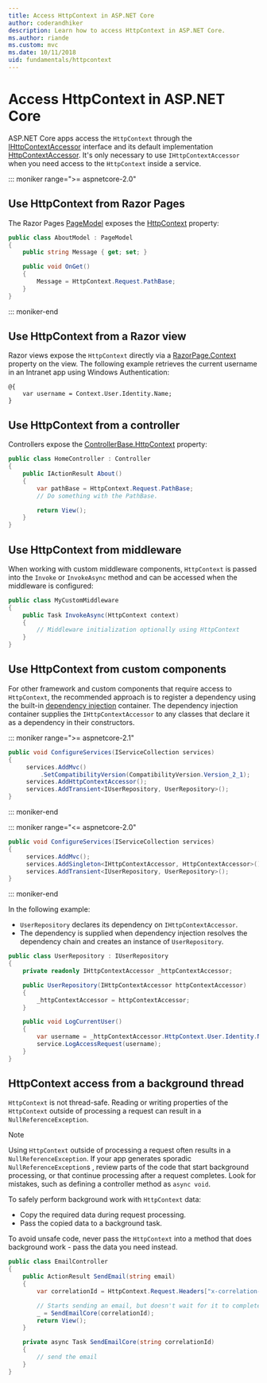 ```yaml
---
title: Access HttpContext in ASP.NET Core
author: coderandhiker
description: Learn how to access HttpContext in ASP.NET Core.
ms.author: riande
ms.custom: mvc
ms.date: 10/11/2018
uid: fundamentals/httpcontext
---
```

# Access HttpContext in ASP.NET Core

ASP.NET Core apps access the `HttpContext` through the [IHttpContextAccessor](/dotnet/api/microsoft.aspnetcore.http.ihttpcontextaccessor) interface and its default implementation [HttpContextAccessor](/dotnet/api/microsoft.aspnetcore.http.httpcontextaccessor). It's only necessary to use `IHttpContextAccessor` when you need access to the `HttpContext` inside a service.

::: moniker range=">= aspnetcore-2.0"

## Use HttpContext from Razor Pages

The Razor Pages [PageModel](/dotnet/api/microsoft.aspnetcore.mvc.razorpages.pagemodel) exposes the [HttpContext](/dotnet/api/microsoft.aspnetcore.mvc.razorpages.pagemodel.httpcontext) property:

```csharp
public class AboutModel : PageModel
{
    public string Message { get; set; }

    public void OnGet()
    {
        Message = HttpContext.Request.PathBase;
    }
}
```

::: moniker-end

## Use HttpContext from a Razor view

Razor views expose the `HttpContext` directly via a [RazorPage.Context](/dotnet/api/microsoft.aspnetcore.mvc.razor.razorpage.context#Microsoft_AspNetCore_Mvc_Razor_RazorPage_Context) property on the view. The following example retrieves the current username in an Intranet app using Windows Authentication:

```cshtml
@{
    var username = Context.User.Identity.Name;
}
```

## Use HttpContext from a controller

Controllers expose the [ControllerBase.HttpContext](/dotnet/api/microsoft.aspnetcore.mvc.controllerbase.httpcontext) property:

```csharp
public class HomeController : Controller
{
    public IActionResult About()
    {
        var pathBase = HttpContext.Request.PathBase;
        // Do something with the PathBase.

        return View();
    }
}
```

## Use HttpContext from middleware

When working with custom middleware components, `HttpContext` is passed into the `Invoke` or `InvokeAsync` method and can be accessed when the middleware is configured:

```csharp
public class MyCustomMiddleware
{
    public Task InvokeAsync(HttpContext context)
    {
        // Middleware initialization optionally using HttpContext
    }
}
```

## Use HttpContext from custom components

For other framework and custom components that require access to `HttpContext`, the recommended approach is to register a dependency using the built-in [dependency injection](xref:fundamentals/dependency-injection) container. The dependency injection container supplies the `IHttpContextAccessor` to any classes that declare it as a dependency in their constructors.

::: moniker range=">= aspnetcore-2.1"

```csharp
public void ConfigureServices(IServiceCollection services)
{
     services.AddMvc()
         .SetCompatibilityVersion(CompatibilityVersion.Version_2_1);
     services.AddHttpContextAccessor();
     services.AddTransient<IUserRepository, UserRepository>();
}
```

::: moniker-end

::: moniker range="<= aspnetcore-2.0"

```csharp
public void ConfigureServices(IServiceCollection services)
{
     services.AddMvc();
     services.AddSingleton<IHttpContextAccessor, HttpContextAccessor>();
     services.AddTransient<IUserRepository, UserRepository>();
}
```

::: moniker-end

In the following example:

* `UserRepository` declares its dependency on `IHttpContextAccessor`.
* The dependency is supplied when dependency injection resolves the dependency chain and creates an instance of `UserRepository`.

```csharp
public class UserRepository : IUserRepository
{
    private readonly IHttpContextAccessor _httpContextAccessor;

    public UserRepository(IHttpContextAccessor httpContextAccessor)
    {
        _httpContextAccessor = httpContextAccessor;
    }

    public void LogCurrentUser()
    {
        var username = _httpContextAccessor.HttpContext.User.Identity.Name;
        service.LogAccessRequest(username);
    }
}
```

## HttpContext access from a background thread

`HttpContext` is not thread-safe. Reading or writing properties of the `HttpContext` outside of processing a request can result in a `NullReferenceException`.

> [!NOTE]
> Using `HttpContext` outside of processing a request often results in a `NullReferenceException`. If your app generates sporadic `NullReferenceException`s , review parts of the code that start background processing, or that continue processing after a request completes. Look for mistakes, such as defining a controller method as `async void`.

To safely perform background work with `HttpContext` data:

* Copy the required data during request processing.
* Pass the copied data to a background task.

To avoid unsafe code, never pass the `HttpContext` into a method that does background work - pass the data you need instead.

```csharp
public class EmailController
{
    public ActionResult SendEmail(string email)
    {
        var correlationId = HttpContext.Request.Headers["x-correlation-id"].ToString();

        // Starts sending an email, but doesn't wait for it to complete
        _ = SendEmailCore(correlationId);
        return View();
    }

    private async Task SendEmailCore(string correlationId)
    {
        // send the email
    }
}
